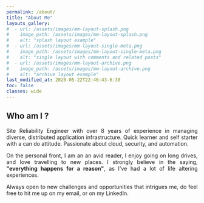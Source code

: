 ```yaml
---
permalink: /about/
title: "About Me"
layouts_gallery:
#  - url: /assets/images/mm-layout-splash.png
#    image_path: /assets/images/mm-layout-splash.png
#    alt: "splash layout example"
#  - url: /assets/images/mm-layout-single-meta.png
#    image_path: /assets/images/mm-layout-single-meta.png
#    alt: "single layout with comments and related posts"
#  - url: /assets/images/mm-layout-archive.png
#    image_path: /assets/images/mm-layout-archive.png
#    alt: "archive layout example"
last_modified_at: 2020-05-22T22:46:43-6:30
toc: false
classes: wide
---
```

## Who am I ?
<div style="text-align: justify">
	<p>
  		Site Reliability Engineer with over 8 years of experience in managing diverse, distributed application infrastructure. Quick learner and self starter with a can do attitude. Passionate about cloud, security, and automation.
	</p>
	<p>	
		On the personal front, I am an an avid reader, I enjoy going on long drives, and love travelling to new places. I strongly believe in the saying, <b>"everything happens for a reason"</b>, as I've had a lot of life altering experiences.   
	</p>
	<p>
		Always open to new challenges and opportunities that intrigues me, do feel free to hit me up on my email, or on my LinkedIn. 
	</p>
</div>